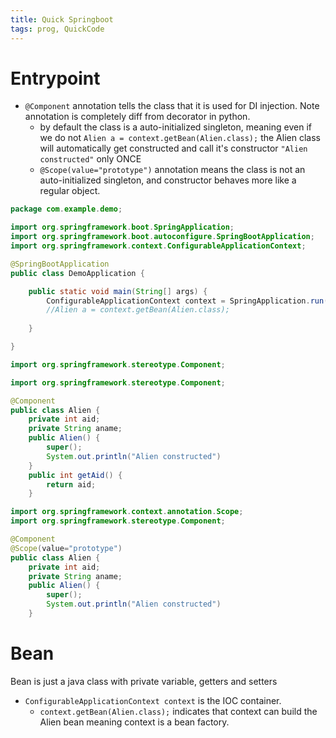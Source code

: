 ```yaml
---
title: Quick Springboot
tags: prog, QuickCode
---
```



# Entrypoint

* `@Component` annotation tells the class that it is used for DI injection. Note annotation is completely diff from decorator in python.
  * by default the class is a auto-initialized singleton, meaning even if we do not `Alien a = context.getBean(Alien.class);` the Alien class will automatically get constructed and call it's constructor `"Alien constructed"` only ONCE
  * `@Scope(value="prototype")` annotation means the class is not an auto-initialized singleton, and constructor behaves more like a regular object.

```{.java group="a1" glabel="main"}
package com.example.demo;

import org.springframework.boot.SpringApplication;
import org.springframework.boot.autoconfigure.SpringBootApplication;
import org.springframework.context.ConfigurableApplicationContext;

@SpringBootApplication
public class DemoApplication {

	public static void main(String[] args) {
		ConfigurableApplicationContext context = SpringApplication.run(DemoApplication.class, args);
		//Alien a = context.getBean(Alien.class);
		
	}

}
```

```{.java group="a1" glabel="singleton"}
import org.springframework.stereotype.Component;

import org.springframework.stereotype.Component;

@Component
public class Alien {
    private int aid;
    private String aname;
    public Alien() {
        super();
        System.out.println("Alien constructed")
    }
    public int getAid() {
        return aid;
    }
```

```{.java group="a1" glabel="prototype"}
import org.springframework.context.annotation.Scope;
import org.springframework.stereotype.Component;

@Component
@Scope(value="prototype")
public class Alien {
    private int aid;
    private String aname;
    public Alien() {
        super();
        System.out.println("Alien constructed")
    }
```

# Bean

Bean is just a java class with private variable, getters and setters

* `ConfigurableApplicationContext context` is the IOC container. 
  * `context.getBean(Alien.class);` indicates that context can build the Alien bean meaning context is a bean factory.
